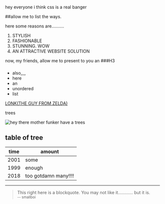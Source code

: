 hey everyone i think css is a real banger

##allow me to list the ways.

here some reasons are..........

1. STYLISH
2. FASHIONABLE
3. STUNNING. WOW
4. AN ATTRACTIVE WEBSITE SOLUTION

now, my friends, allow me to present to you an
###H3
### 
* also,,,,
* here
* an
* unordered
* list

[LONK(THE GUY FROM ZELDA)](http://www/svahtml.com)

trees

![hey there mother funker have a trees](https://picsum.photos/350)

## table of tree

time | amount
-----|------
2001 | some
1999 | enough
2018 | too gotdamn many!!!!
---

> This right here is a blockquote. You may not like it............ but it is.<br>
> <small>-- smallboi</small>
